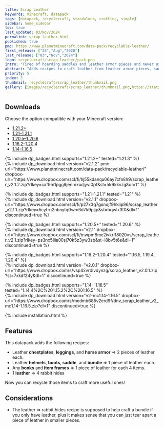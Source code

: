 ```yaml
---
title: Scrap Leather
keywords: minecraft, datapack
tags: [datapack, recyclecraft, standalone, crafting, simple]
sidebar: home_sidebar
toc: true
last_updated: 03/Nov/2024
permalink: scrap_leather.html
published: true
pmc: https://www.planetminecraft.com/data-pack/recyclable-leather/
first_release: ["28","Aug","2020"]
last_release: ["03","Nov","2024"]
logo: recyclecraft/scrap_leather/pack.png
intro: "Tired of hoarding saddles and leather armor pieces and never using them? This datapack adds recipes to craft leather from leather armor pieces, saddles, and other leather items, allowing you to give some use to often undesired loot."
abstract: "Adds recipes to craft leather from leather armor pieces, saddles, and other leather items, allowing you to give some use to often undesired loot."
priority: 5
index: 3
thumbnail: recyclecraft/scrap_leather/thumbnail.png
gallery: [images/recyclecraft/scrap_leather/thumbnail.png,https://static.planetminecraft.com/files/image/minecraft/data-pack/2021/169/15114043-screenshot-at_l.webp,https://static.planetminecraft.com/files/image/minecraft/data-pack/2021/169/15114042-screenshot-at_l.webp,https://static.planetminecraft.com/files/image/minecraft/data-pack/2021/169/15114041-screenshot-at_l.webp]
---
```


## Downloads

Choose the option compatible with your Minecraft version:

<ul id="profileTabs" class="nav nav-tabs">
    <li class="active"><a href="#1-21-2" data-toggle="tab">1.21.2+</a></li>
    <li><a href="#1-21" data-toggle="tab">1.21–1.21.1</a></li>
    <li><a href="#1-20-5" data-toggle="tab">1.20.5–1.20.6</a></li>
    <li><a href="#legacy1-20" data-toggle="tab">1.16.2–1.20.4</a></li>
    <li><a href="#legacy" data-toggle="tab">1.14–1.16.5</a></li>
</ul>

<div class="tab-content">
    <div role="tabpanel" class="tab-pane active" id="1-21-2">
        <p>
            {% include dp_badges.html supports="1.21.2+" tested="1.21.3" %}
            <br/>
            {% include dp_download.html version="v2.1.2" pmc-url="https://www.planetminecraft.com/data-pack/recyclable-leather/" dropbox-url="https://www.dropbox.com/scl/fi/hj55kdanqu06ay7cfn8h9/scrap_leather_v2.1.2.zip?rlkey=cxf9hi1pgg9jenmxudjyvi0pf&st=hk9kkvzg&dl=1" %}
        </p>
    </div>
    <div role="tabpanel" class="tab-pane active" id="1-21">
        <p>
            {% include dp_badges.html supports="1.21–1.21.1" tested="1.21" %}
            <br/>
            {% include dp_download.html version="v2.1.1" dropbox-url="https://www.dropbox.com/scl/fi/p27x3q7gonojf9hkiip96/scrap_leather_v2.1.1.zip?rlkey=5cytrn2nbnytq0wm6d7k9pjjp&st=bqwlx3f0&dl=1" discontinued=true %}
        </p>
    </div>
    <div role="tabpanel" class="tab-pane" id="1-20-5">
        <p>
            {% include dp_badges.html supports="1.20.5+" tested="1.20.6" %}
            <br/>
            {% include dp_download.html version="v2.1" dropbox-url="https://www.dropbox.com/scl/fi/tnwpm8me2ivkrl18020vs/scrap_leather_v2.1.zip?rlkey=ps3nx5liia00sj70k5z3yw3sb&st=l8bv5t6e&dl=1" discontinued=true %}
        </p>
    </div>
    <div role="tabpanel" class="tab-pane" id="legacy1-20">
        <p>
            {% include dp_badges.html supports="1.16.2–1.20.4" tested="1.16.5, 1.19.4, 1.20.4" %}
            <br/>
            {% include dp_download.html version="v2.0.1" dropbox-url="https://www.dropbox.com/s/vsp42vrdlvdynzg/scrap_leather_v2.0.1.zip?st=7xkdf24y&dl=1" discontinued=true %}
        </p>
    </div>
    <div role="tabpanel" class="tab-pane" id="legacy">
        <p>
            {% include dp_badges.html supports="1.14--1.16.5" tested="1.14.4%2C%201.15.2%2C%201.16.5" %}
            <br/>
            {% include dp_download.html version="v2-mc1.14-1.16.5" dropbox-url="https://www.dropbox.com/s/medmb685v2erd9f/dnv_scrap_leather_v2_mc1.14-1.16.5.zip?dl=1" discontinued=true %}
        </p>
    </div>
</div>

{% include installation.html %}

## Features
This datapack adds the following recipes:

- Leather **chestplates**, **leggings**, and **horse armor** ⇒ 2 pieces of leather each.
- Leather **helmets**, **boots**, **saddle**, and **bundle** ⇒ 1 piece of leather each.
- Any **books** and **item frames** ⇒ 1 piece of leather for each 4 items.
- 1 **leather** ⇒ 4 rabbit hides

Now you can recycle those items to craft more useful ones!

## Considerations

- The leather ⇒ rabbit hides recipe is supposed to help craft a bundle if you only have leather, plus it makes sense that you can just tear apart a piece of leather in smaller pieces.
